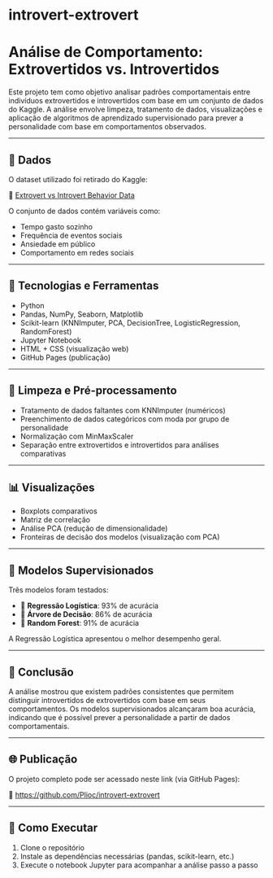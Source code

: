 # introvert-extrovert

# Análise de Comportamento: Extrovertidos vs. Introvertidos

Este projeto tem como objetivo analisar padrões comportamentais entre indivíduos extrovertidos e introvertidos com base em um conjunto de dados do Kaggle. A análise envolve limpeza, tratamento de dados, visualizações e aplicação de algoritmos de aprendizado supervisionado para prever a personalidade com base em comportamentos observados.

---

## 📂 Dados

O dataset utilizado foi retirado do Kaggle:

🔗 [Extrovert vs Introvert Behavior Data](https://www.kaggle.com/datasets/rakeshkapilavai/extrovert-vs-introvert-behavior-data)

O conjunto de dados contém variáveis como:
- Tempo gasto sozinho
- Frequência de eventos sociais
- Ansiedade em público
- Comportamento em redes sociais

---

## 🔧 Tecnologias e Ferramentas

- Python
- Pandas, NumPy, Seaborn, Matplotlib
- Scikit-learn (KNNImputer, PCA, DecisionTree, LogisticRegression, RandomForest)
- Jupyter Notebook
- HTML + CSS (visualização web)
- GitHub Pages (publicação)

---

## 🧼 Limpeza e Pré-processamento

- Tratamento de dados faltantes com KNNImputer (numéricos)
- Preenchimento de dados categóricos com moda por grupo de personalidade
- Normalização com MinMaxScaler
- Separação entre extrovertidos e introvertidos para análises comparativas

---

## 📊 Visualizações

- Boxplots comparativos
- Matriz de correlação
- Análise PCA (redução de dimensionalidade)
- Fronteiras de decisão dos modelos (visualização com PCA)

---

## 🤖 Modelos Supervisionados

Três modelos foram testados:

- 🔹 **Regressão Logística**: 93% de acurácia
- 🌳 **Árvore de Decisão**: 86% de acurácia
- 🌲 **Random Forest**: 91% de acurácia

A Regressão Logística apresentou o melhor desempenho geral.

---

## 🧾 Conclusão

A análise mostrou que existem padrões consistentes que permitem distinguir introvertidos de extrovertidos com base em seus comportamentos. Os modelos supervisionados alcançaram boa acurácia, indicando que é possível prever a personalidade a partir de dados comportamentais.

---

## 🌐 Publicação

O projeto completo pode ser acessado neste link (via GitHub Pages):

🔗 https://github.com/Plioc/introvert-extrovert 

---

## 📌 Como Executar

1. Clone o repositório
2. Instale as dependências necessárias (pandas, scikit-learn, etc.)
3. Execute o notebook Jupyter para acompanhar a análise passo a passo


